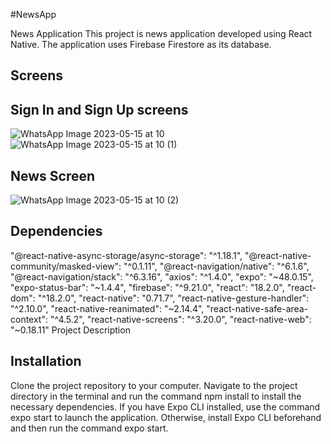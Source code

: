 ﻿#NewsApp

News Application
This project is news application developed using React Native. The application uses Firebase Firestore as its database.

Screens
---------------------------
Sign In and Sign Up screens
-------------------------

![WhatsApp Image 2023-05-15 at 10](https://github.com/RabiaAkkaya/NewsApp/assets/120411042/0760e714-4c71-4f68-b8fc-42d8bb569c87)
![WhatsApp Image 2023-05-15 at 10  (1)](https://github.com/RabiaAkkaya/NewsApp/assets/120411042/c73f59b4-7c9a-4f38-b9df-0ec3910f92a4)


News Screen
----------------
![WhatsApp Image 2023-05-15 at 10  (2)](https://github.com/RabiaAkkaya/NewsApp/assets/120411042/094518fe-4244-481e-8521-ef8191c7b8e4)




Dependencies
---------------
 "@react-native-async-storage/async-storage": "^1.18.1",
    "@react-native-community/masked-view": "^0.1.11",
    "@react-navigation/native": "^6.1.6",
    "@react-navigation/stack": "^6.3.16",
    "axios": "^1.4.0",
    "expo": "~48.0.15",
    "expo-status-bar": "~1.4.4",
    "firebase": "^9.21.0",
    "react": "18.2.0",
    "react-dom": "^18.2.0",
    "react-native": "0.71.7",
    "react-native-gesture-handler": "^2.10.0",
    "react-native-reanimated": "~2.14.4",
    "react-native-safe-area-context": "^4.5.2",
    "react-native-screens": "^3.20.0",
    "react-native-web": "~0.18.11"
Project Description

Installation
--------------
Clone the project repository to your computer. Navigate to the project directory in the terminal and run the command npm install to install the necessary dependencies. If you have Expo CLI installed, use the command expo start to launch the application. Otherwise, install Expo CLI beforehand and then run the command expo start.

